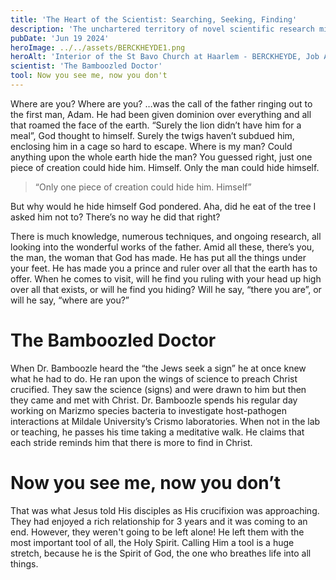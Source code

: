 ```yaml
---
title: 'The Heart of the Scientist: Searching, Seeking, Finding'
description: 'The unchartered territory of novel scientific research might just be the tool that draws the scientist closer to true religion.'
pubDate: 'Jun 19 2024'
heroImage: ../../assets/BERCKHEYDE1.png
heroAlt: 'Interior of the St Bavo Church at Haarlem - BERCKHEYDE, Job Adriaensz'
scientist: 'The Bamboozled Doctor'
tool: Now you see me, now you don't
---
```



Where are you? Where are you?
…was the call of the father ringing out to the first man, Adam. He had been given dominion over everything and all that roamed the face of the earth. “Surely the lion didn’t have him for a meal”, God thought to himself. Surely the twigs haven’t subdued him, enclosing him in a cage so hard to escape. Where is my man?
Could anything upon the whole earth hide the man?
You guessed right, just one piece of creation could hide him. Himself. Only the man could hide himself.

> “Only one piece of creation could hide him. Himself”

But why would he hide himself God pondered. Aha, did he eat of the tree I asked him not to? There’s no way he did that right?

There is much knowledge, numerous techniques, and ongoing research, all looking into the wonderful works of the father. Amid all these, there’s you, the man, the woman that God has made. He has put all the things under your feet. He has made you a prince and ruler over all that the earth has to offer. When he comes to visit, will he find you ruling with your head up high over all that exists, or will he find you hiding? Will he say, “there you are”, or will he say, “where are you?”

# The Bamboozled Doctor

When Dr. Bamboozle heard the “the Jews seek a sign” he at once knew what he had to do. He ran upon the wings of science to preach Christ crucified. They saw the science (signs) and were drawn to him but then they came and met with Christ. 
Dr. Bamboozle spends his regular day working on Marizmo species bacteria to investigate host-pathogen interactions at Mildale University’s Crismo laboratories. When not in the lab or teaching, he passes his time taking a meditative walk. He claims that each stride reminds him that there is more to find in Christ.

# Now you see me, now you don’t

That was what Jesus told His disciples as His crucifixion was approaching. They had enjoyed a rich relationship for 3 years and it was coming to an end.
However, they weren't going to be left alone! He left them with the most important tool of all, the Holy Spirit. Calling Him a tool is a huge stretch, because he is the Spirit of God, the one who breathes life into all things.
